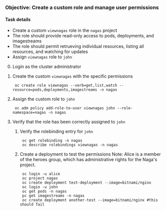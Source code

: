 ### Objective: Create a custom role and manage user permissions
#### Task details
- Create a custom `viewnagas` role in the `nagas` project
- The role should provide read-only access to pods, deployments, and imagestreams
- The role should permit retrueving individual resources, listing all resources, and watching for updates
- Assign `viewnagas` role to `john`

0. Login as the cluster administrator

1. Create the custom `viewnagas` with the specific permissions

        oc create role viewnagas --verb=get,list,watch --resource=pods,deployments,imagestreams -n nagas

2. Assign the custom role to `john`

        oc adm policy add-role-to-user viewnagas john --role-namespace=nagas -n nagas

3. Verify that the role has been correctly assigned to `john`
    1. Verify the rolebinding entry for `john`

            oc get rolebinding -n nagas
            oc describe rolebindings viewnagas -n nagas
    2. Create a deployment to test the permissions
    Note: Alice is a member of the heroes group, which has administrative rights for the Naga's project.
            
            oc login -u alice
            oc project nagas
            oc create deployment test-deployment --image=bitnami/nginx
            oc login -u john
            oc get pods -n nagas
            pc get imagestreams -n nagas
            oc create deployment another-test --image=bitnami/nginx #this should fail